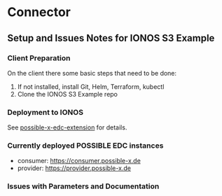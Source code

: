 # Connector

## Setup and Issues Notes for IONOS S3 Example

### Client Preparation

On the client there some basic steps that need to be done:

1. If not installed, install Git, Helm, Terraform, kubectl
2. Clone the IONOS S3 Example repo 

### Deployment to IONOS

See [possible-x-edc-extension](https://github.com/POSSIBLE-X/possible-x-edc-extension) for details.

### Currently deployed POSSIBLE EDC instances

- consumer: https://consumer.possible-x.de
- provider: https://provider.possible-x.de

### Issues with Parameters and Documentation

